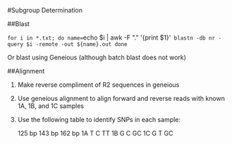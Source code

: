 #Subgroup Determination

##Blast

`for i in *.txt; do
name=`echo $i | awk -F "." '{print $1}'`
blastn -db nr -query $i -remote -out ${name}.out
done`

Or blast using Geneious (although batch blast does not work)

##Alignment

1. Make reverse compliment of R2 sequences in geneious
2. Use geneious alignment to align forward and reverse reads with known 1A, 1B, and 1C samples
3. Use the following table to identify SNPs in each sample:

	  125 bp	 143 bp	 162 bp
1A	 T	      C	       TT
1B	 G	      C	       GC
1C	 G	      T	       GC



